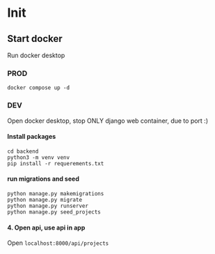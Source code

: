 # Init

## Start docker
Run docker desktop

### PROD

```
docker compose up -d
```

### DEV 
Open docker desktop, stop ONLY django web container, due to port :) 

#### Install packages
```
cd backend
python3 -m venv venv
pip install -r requerements.txt
```

#### run migrations and seed
```
python manage.py makemigrations
python manage.py migrate
python manage.py runserver
python manage.py seed_projects
```

#### 4. Open api, use api in app
Open `localhost:8000/api/projects`

